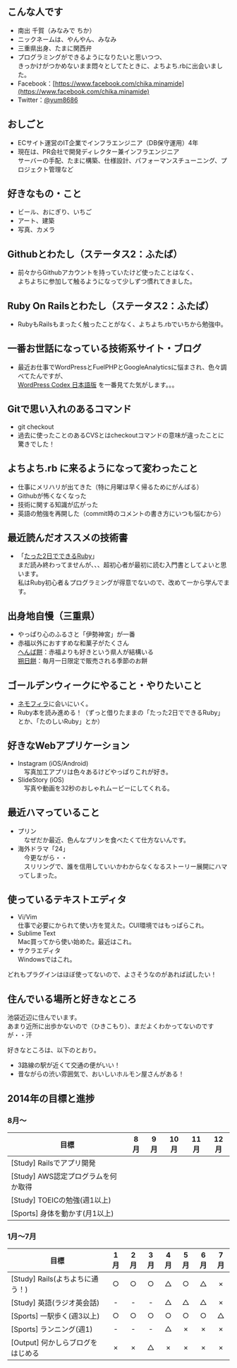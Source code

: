 ## こんな人です
* 南出 千賀（みなみで ちか）
* ニックネームは、やんやん、みなみ
* 三重県出身、たまに関西弁
* プログラミングができるようになりたいと思いつつ、  
 きっかけがつかめないまま悶々としてたときに、よちよち.rbに出会いました。
* Facebook：[https://www.facebook.com/chika.minamide](https://www.facebook.com/chika.minamide)
* Twitter：[@yum8686](https://twitter.com/yum8686)

## おしごと
* ECサイト運営のIT企業でインフラエンジニア（DB保守運用）4年
* 現在は、PR会社で開発ディレクター兼インフラエンジニア  
 サーバーの手配、たまに構築、仕様設計、パフォーマンスチューニング、プロジェクト管理など  

## 好きなもの・こと
* ビール、おにぎり、いちご
* アート、建築
* 写真、カメラ

## Githubとわたし（ステータス2：ふたば）
* 前々からGithubアカウントを持っていたけど使ったことはなく、  
 よちよちに参加して触るようになって少しずつ慣れてきました。

## Ruby On Railsとわたし（ステータス2：ふたば）
* RubyもRailsもまったく触ったことがなく、よちよち.rbでいちから勉強中。

## 一番お世話になっている技術系サイト・ブログ
* 最近お仕事でWordPressとFuelPHPとGoogleAnalyticsに悩まされ、色々調べてたんですが、  
[WordPress Codex 日本語版](http://wpdocs.sourceforge.jp/Main_Page) を一番見てた気がします。。。

## Gitで思い入れのあるコマンド
* git checkout <branch>
 * 過去に使ったことのあるCVSとはcheckoutコマンドの意味が違ったことに驚きでした！

## よちよち.rb に来るようになって変わったこと
* 仕事にメリハリが出てきた（特に月曜は早く帰るためにがんばる）
* Githubが怖くなくなった
* 技術に関する知識が広がった
* 英語の勉強を再開した（commit時のコメントの書き方にいつも悩むから）

## 最近読んだオススメの技術書
* 「[たった2日でできるRuby](http://www.amazon.co.jp/dp/4798040215)」  
まだ読み終わってませんが、、、超初心者が最初に読む入門書としてよいと思います。  
私はRuby初心者＆プログラミングが得意でないので、改めて一から学んでます。

## 出身地自慢（三重県）
* やっぱり心のふるさと「伊勢神宮」が一番
* 赤福以外におすすめな和菓子がたくさん  
[へんば餅](http://www.henbaya.jp/)：赤福よりも好きという県人が結構いる  
[朔日餅](http://www.akafuku.co.jp/product/tsuitachimochi/)：毎月一日限定で販売される季節のお餅

## ゴールデンウィークにやること・やりたいこと
* [ネモフィラ](https://www.shikiclub.co.jp/shikitabi/trip_day/hitachi-spring_flower.html)に会いにいく。  
* Ruby本を読み進める！（ずっと借りたままの「たった2日でできるRuby」とか、「たのしいRuby」とか）

## 好きなWebアプリケーション
* Instagram (iOS/Android)  
　写真加工アプリは色々あるけどやっぱりこれが好き。  
* SlideStory (iOS)  
　写真や動画を32秒のおしゃれムービーにしてくれる。

## 最近ハマっていること
* プリン  
　なぜだか最近、色んなプリンを食べたくて仕方ないんです。
* 海外ドラマ「24」  
　今更ながら・・  
　スリリングで、誰を信用していいかわからなくなるストーリー展開にハマってしまった。

## 使っているテキストエディタ
* Vi/Vim  
仕事で必要にかられて使い方を覚えた。CUI環境ではもっぱらこれ。
* Sublime Text  
Mac買ってから使い始めた。最近はこれ。
* サクラエディタ  
Windowsではこれ。  

どれもプラグインはほぼ使ってないので、よさそうなのがあれば試したい！

## 住んでいる場所と好きなところ
池袋近辺に住んでいます。  
あまり近所に出歩かないので（ひきこもり）、まだよくわかってないのですが・・汗  

好きなところは、以下のとおり。  
* 3路線の駅が近くて交通の便がいい！
* 昔ながらの渋い雰囲気で、おいしいホルモン屋さんがある！

## 2014年の目標と進捗
### 8月〜
| 目標                      | 8月 | 9月 | 10月 | 11月 | 12月 |
| ------------------------- |:---:|:---:|:---:|:---:|:---:|
|[Study] Railsでアプリ開発||||||
|[Study] AWS認定プログラムを何か取得||||||
|[Study] TOEICの勉強(週1以上) ||||||
|[Sports] 身体を動かす(月1以上) ||||||

### 1月〜7月
| 目標                      | 1月 | 2月 | 3月 | 4月 | 5月 | 6月 | 7月 |
| ------------------------- |:---:|:---:|:---:|:---:|:---:|:---:|:---:|
|[Study] Rails(よちよちに通う！)|○|○|○|△|○|△|×|
|[Study] 英語(ラジオ英会話) |-|-|-|△|△|△|×|
|[Sports] 一駅歩く(週3以上)          |○|○|○|○|○|○|△|
|[Sports] ランニング(週1)          |-|-|-|△|×|×|×|
|[Output] 何かしらブログをはじめる    |×|×|△|×|×|×|×|

